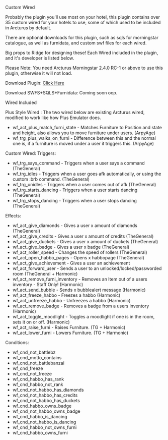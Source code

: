 Custom Wired

Probably the plugin you'll use most on your hotel, this plugin contains over 35 custom wired for your hotels to use, some of which used to be included in Arcturus by default.

There are optional downloads for this plugin, such as sqls for morningstar catalogue, as well as furnidata, and custom swf files for each wired.

Big props to Ridge for designing these! Each Wired included in the plugin, and it's developer is listed below.

Please Note: You need Arcturus Morningstar 2.4.0 RC-1 or above to use this plugin, otherwise it will not load.

Download Plugin: [Click Here](https://git.krews.org/Harmonic/custom-wired/-/releases)

Download SWFS+SQLS+Furnidata: Coming soon oop.

Wired Included

Plus Style Wired : The two wired below are existing Arcturus wired, modified to work like how Plus Emulator does.
- wf_act_plus_match_furni_state - Matches Furniture to Position and state and height, also allows you to move furniture under users. (ArpyAge)
- wf_trg_plus_walks_on_furni - Difference between this and the normal one is, if a furniture is moved under a user it triggers this. (ArpyAge)

Custom Wired:
Triggers:

- wf_trg_says_command - Triggers when a user says a command (TheGeneral)
- wf_trg_idles - Triggers when a user goes afk automatically, or using the custom :brb command. (TheGeneral)
- wf_trg_unidles - Triggers when a user comes out of afk (TheGeneral)
- wf_trg_starts_dancing - Triggers when a user starts dancing (TheGeneral)
- wf_trg_stops_dancing - Triggers when a user stops dancing (TheGeneral)

Effects:
- wf_act_give_diamonds - Gives a user x amount of diamonds (TheGeneral)
- wf_act_give_credits - Gives a user x amount of credits (TheGeneral)
- wf_act_give_duckets - Gives a user x amount of duckets (TheGeneral)
- wf_act_give_badge - Gives a user x badge (TheGeneral)
- wf_act_roller_speed - Changes the speed of rollers (TheGeneral)
- wf_act_open_habbo_pages - Opens x habbopage (TheGeneral)
- wf_act_give_achievement - Gives a user an achievement
- wf_act_forward_user - Sends a user to an unlocked/locked/passworded room (TheGeneral + Harmonic)
- wf_act_remove_furni_inventory - Removes an Item out of a users inventory - Staff Only! (Harmonic)
- wf_act_send_bubble - Sends x bubblealert message (Harmonic)
- wf_act_freeze_habbo - Freezes a habbo (Harmonic)
- wf_act_unfreeze_habbo - Unfreezes a habbo (Harmonic)
- wf_act_remove_badge - Removes a badge from a users inventory (Harmonic)
- wf_act_toggle_moodlight - Toggles a moodlight if one is in the room, sets it on or off. (Harmonic)
- wf_act_raise_furni - Raises Furniture. (TG + Harmonic)
- wf_act_lower_furni - Lowers Furniture. (TG + Harmonic)

Conditions:

- wf_cnd_not_battlebz
- wf_cnd_motto_contains
- wf_cnd_not_battlebanzai
- wf_cnd_freeze
- wf_cnd_not_freeze
- wf_cnd_habbo_has_rank
- wf_cnd_habbo_not_rank
- wf_cnd_not_habbo_has_diamonds
- wf_cnd_not_habbo_has_credits
- wf_cnd_not_habbo_has_duckets
- wf_cnd_habbo_owns_badge
- wf_cnd_not_habbo_owns_badge
- wf_cnd_habbo_is_dancing
- wf_cnd_not_habbo_is_dancing
- wf_cnd_habbo_not_owns_furni
- wf_cnd_habbo_owns_furni




